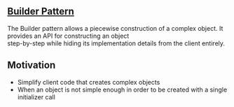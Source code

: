 ## <a href="https://www.sohamkamani.com/javascript/builder-pattern/" target="_blank">Builder Pattern</a>

The Builder pattern allows a piecewise construction of a complex object. It provides an API for constructing an object \
step-by-step while hiding its implementation details from the client entirely.

## Motivation

- Simplify client code that creates complex objects
- When an object is not simple enough in order to be created with a single initializer call